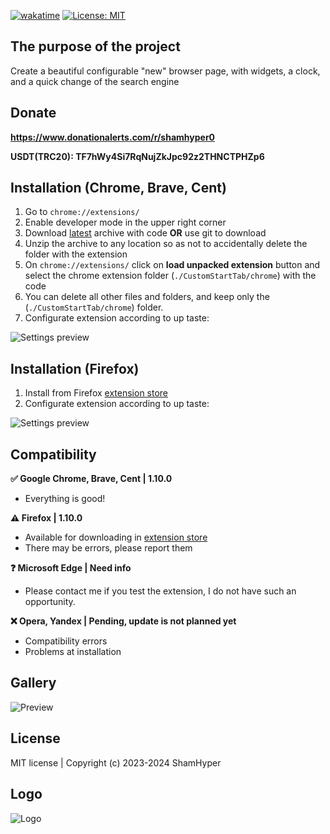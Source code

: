 [![wakatime](https://wakatime.com/badge/github/ShamHyper/CustomStartTab.svg)](https://wakatime.com/badge/github/ShamHyper/CustomStartTab)
[![License: MIT](https://img.shields.io/badge/License-MIT-yellow.svg)](https://github.com/ShamHyper/CustomStartTab/blob/main/LICENSE)
## The purpose of the project
Create a beautiful configurable "new" browser page, with widgets, a clock, and a quick change of the search engine
## Donate
**https://www.donationalerts.com/r/shamhyper0**

**USDT(TRC20): TF7hWy4Si7RqNujZkJpc92z2THNCTPHZp6**
## Installation (Chrome, Brave, Cent)
1. Go to `chrome://extensions/`
2. Enable developer mode in the upper right corner
3. Download [latest](https://github.com/ShamHyper/CustomStartTab/archive/refs/heads/main.zip) archive with code **OR** use git to download
4. Unzip the archive to any location so as not to accidentally delete the folder with the extension
5. On `chrome://extensions/` click on **load unpacked extension** button and select the chrome extension folder (`./CustomStartTab/chrome`) with the code
6. You can delete all other files and folders, and keep only the (`./CustomStartTab/chrome`) folder.
7. Configurate extension according to up taste:

![Settings preview](https://i.imghippo.com/files/z6nsY1729003954.png)
## Installation (Firefox)
1. Install from Firefox [extension store](https://addons.mozilla.org/firefox/addon/custom-start-tab/)
2. Configurate extension according to up taste:

![Settings preview](https://i.imghippo.com/files/JAaud1729007196.png)
## Compatibility
**✅ Google Chrome, Brave, Cent | 1.10.0**
- Everything is good!

**⚠️ Firefox | 1.10.0** 
- Available for downloading in [extension store](https://addons.mozilla.org/firefox/addon/custom-start-tab/)
- There may be errors, please report them

**❓ Microsoft Edge | Need info**

- Please contact me if you test the extension, I do not have such an opportunity.

**❌ Opera, Yandex | Pending, update is not planned yet**
- Compatibility errors
- Problems at installation 
## Gallery
![Preview](https://i.ibb.co/qrbjtx0/chrome-UMNBQo-ZBUr.png)
## License
MIT license | Copyright (c) 2023-2024 ShamHyper
## Logo
![Logo](https://i.ibb.co/W69hJpf/icon.png)
